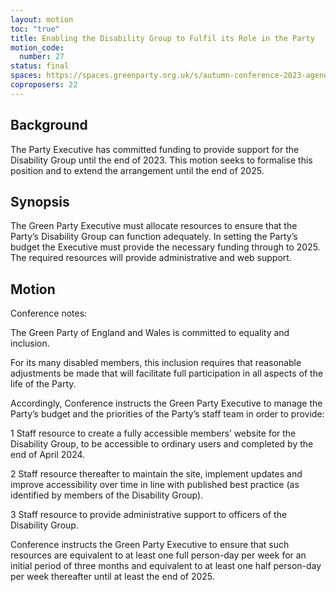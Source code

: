 ```yaml
---
layout: motion
toc: "true"
title: Enabling the Disability Group to Fulfil its Role in the Party
motion_code:
  number: 27
status: final
spaces: https://spaces.greenparty.org.uk/s/autumn-conference-2023-agenda-forum/post/post/view?id=11151
coproposers: 22
---
```

## Background

The Party Executive has committed funding to provide support for the Disability Group until the end of 2023. This motion seeks to formalise this position and to extend the arrangement until the end of 2025.

## Synopsis

The Green Party Executive must allocate resources to ensure that the Party’s Disability Group can function adequately. In setting the Party’s budget the Executive must provide the necessary funding through to 2025. The required resources will provide administrative and web support.

## Motion

Conference notes:

The Green Party of England and Wales is committed to equality and inclusion.

For its many disabled members, this inclusion requires that reasonable adjustments be made that will facilitate full participation in all aspects of the life of the Party.

Accordingly, Conference instructs the Green Party Executive to manage the Party’s budget and the priorities of the Party’s staff team in order to provide:

1 Staff resource to create a fully accessible members’ website for the Disability Group, to be accessible to ordinary users and completed by the end of April 2024.

2 Staff resource thereafter to maintain the site, implement updates and improve accessibility over time in line with published best practice (as identified by members of the Disability Group).

3 Staff resource to provide administrative support to officers of the Disability Group.

Conference instructs the Green Party Executive to ensure that such resources are equivalent to at least one full person-day per week for an initial period of three months and equivalent to at least one half person-day per week thereafter until at least the end of 2025.